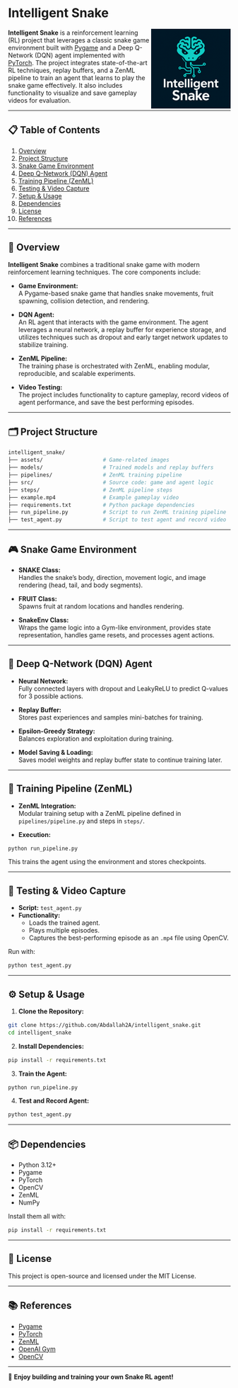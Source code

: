 
# Intelligent Snake

<p align="center">

  <img src="/assets/logo.png" alt="Snake RL Logo" width="180" align="right">

</p>

**Intelligent Snake** is a reinforcement learning (RL) project that leverages a classic snake game environment built with [Pygame](https://www.pygame.org/) and a Deep Q-Network (DQN) agent implemented with [PyTorch](https://pytorch.org/). The project integrates state-of-the-art RL techniques, replay buffers, and a ZenML pipeline to train an agent that learns to play the snake game effectively. It also includes functionality to visualize and save gameplay videos for evaluation.

---

## 📋 Table of Contents

1. [Overview](#overview)
2. [Project Structure](#project-structure)
3. [Snake Game Environment](#snake-game-environment)
4. [Deep Q-Network (DQN) Agent](#deep-q-network-dqn-agent)
5. [Training Pipeline (ZenML)](#training-pipeline-zenml)
6. [Testing & Video Capture](#testing--video-capture)
7. [Setup & Usage](#setup--usage)
8. [Dependencies](#dependencies)
9. [License](#license)
10. [References](#references)

---

## 🚀 Overview

**Intelligent Snake** combines a traditional snake game with modern reinforcement learning techniques. The core components include:

- **Game Environment:**  
  A Pygame-based snake game that handles snake movements, fruit spawning, collision detection, and rendering.

- **DQN Agent:**  
  An RL agent that interacts with the game environment. The agent leverages a neural network, a replay buffer for experience storage, and utilizes techniques such as dropout and early target network updates to stabilize training.

- **ZenML Pipeline:**  
  The training phase is orchestrated with ZenML, enabling modular, reproducible, and scalable experiments.

- **Video Testing:**  
  The project includes functionality to capture gameplay, record videos of agent performance, and save the best performing episodes.

---

## 🗂 Project Structure

```bash
intelligent_snake/
├── assets/                   # Game-related images
├── models/                   # Trained models and replay buffers
├── pipelines/                # ZenML training pipeline
├── src/                      # Source code: game and agent logic
├── steps/                    # ZenML pipeline steps
├── example.mp4               # Example gameplay video
├── requirements.txt          # Python package dependencies
├── run_pipeline.py           # Script to run ZenML training pipeline
├── test_agent.py             # Script to test agent and record video
```

---

## 🎮 Snake Game Environment

- **SNAKE Class:**  
  Handles the snake’s body, direction, movement logic, and image rendering (head, tail, and body segments).

- **FRUIT Class:**  
  Spawns fruit at random locations and handles rendering.

- **SnakeEnv Class:**  
  Wraps the game logic into a Gym-like environment, provides state representation, handles game resets, and processes agent actions.

---

## 🧠 Deep Q-Network (DQN) Agent

- **Neural Network:**  
  Fully connected layers with dropout and LeakyReLU to predict Q-values for 3 possible actions.

- **Replay Buffer:**  
  Stores past experiences and samples mini-batches for training.

- **Epsilon-Greedy Strategy:**  
  Balances exploration and exploitation during training.

- **Model Saving & Loading:**  
  Saves model weights and replay buffer state to continue training later.

---

## 🔁 Training Pipeline (ZenML)

- **ZenML Integration:**  
  Modular training setup with a ZenML pipeline defined in `pipelines/pipeline.py` and steps in `steps/`.

- **Execution:**

```bash
python run_pipeline.py
```

This trains the agent using the environment and stores checkpoints.

---

## 🎥 Testing & Video Capture

- **Script:** `test_agent.py`
- **Functionality:**
  - Loads the trained agent.
  - Plays multiple episodes.
  - Captures the best-performing episode as an `.mp4` file using OpenCV.

Run with:

```bash
python test_agent.py
```

---

## ⚙️ Setup & Usage

1. **Clone the Repository:**

```bash
git clone https://github.com/Abdallah2A/intelligent_snake.git
cd intelligent_snake
```

2. **Install Dependencies:**

```bash
pip install -r requirements.txt
```

3. **Train the Agent:**

```bash
python run_pipeline.py
```

4. **Test and Record Agent:**

```bash
python test_agent.py
```

---

## 📦 Dependencies

- Python 3.12+
- Pygame
- PyTorch
- OpenCV
- ZenML
- NumPy

Install them all with:

```bash
pip install -r requirements.txt
```

---

## 🪪 License

This project is open-source and licensed under the MIT License.

---

## 📚 References

- [Pygame](https://www.pygame.org/)
- [PyTorch](https://pytorch.org/)
- [ZenML](https://docs.zenml.io/)
- [OpenAI Gym](https://www.gymlibrary.dev/)
- [OpenCV](https://opencv.org/)

---

🎉 **Enjoy building and training your own Snake RL agent!**

